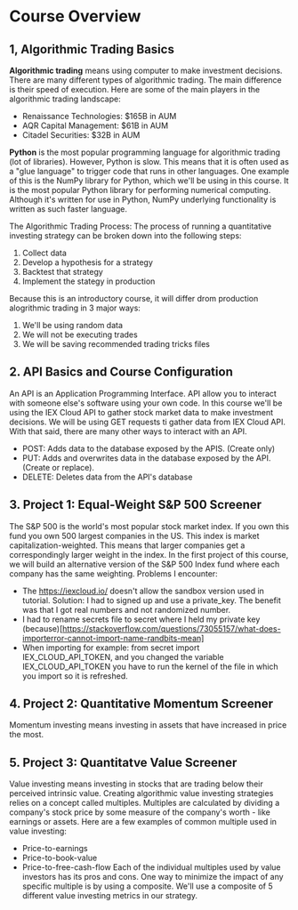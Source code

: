 # Course Overview

## 1, Algorithmic Trading Basics
**Algorithmic trading** means using computer to make investment decisions. There are many different types of algorithmic trading. The main difference is their speed of execution. Here are some of the main players in the algorithmic trading landscape:
* Renaissance Technologies: $165B in AUM
* AQR Capital Management: $61B in AUM
* Citadel Securities: $32B in AUM

**Python** is the most popular programming language for algorithmic trading (lot of libraries). However, Python is slow. This means that it is often used as a "glue language" to trigger code that runs in other languages. One example of this is the NumPy library for Python, which we'll be using in this course. It is the most popular Python library for performing numerical computing. Although it's written for use in Python, NumPy underlying functionality is written as such faster language.

The Algorithmic Trading Process:
The process of running a quantitative investing strategy can be broken down into the following steps:
1. Collect data
2. Develop a hypothesis for a strategy
3. Backtest that strategy
4. Implement the stategy in production

Because this is an introductory course, it will differ drom production alogrithmic trading in 3 major ways: 
1. We'll be using random data
2. We will not be executing trades
3. We will be saving recommended trading tricks files

## 2. API Basics and Course Configuration
An API is an Application Programming Interface. API allow you to interact with someone else's software using your own code. In this course we'll be using the IEX Cloud API to gather stock market data to make investment decisions. We will be using GET requests ti gather data from IEX Cloud API. With that said, there are many other ways to interact with an API. 

* POST: Adds data to the database exposed by the APIS. (Create only)
* PUT: Adds and overwrites data in the database exposed by the API. (Create or replace).
* DELETE: Deletes data from the API's database

## 3. Project 1: Equal-Weight S&P 500 Screener
The S&P 500 is the world's most popular stock market index. If you own this fund you own 500 largest companies in the US. This index is market capitalization-weighted. This means that larger companies get a correspondingly larger weight in the index. In the first project of this course, we will build an alternative version of the S&P 500 Index fund where each company has the same weighting. 
Problems I encounter: 
* The https://iexcloud.io/ doesn't allow the sandbox version used in tutorial. Solution: I had to signed up and use a private_key. The benefit was that I got real numbers and not randomized number. 
* I had to rename secrets file to secret where I held my private key (because)[https://stackoverflow.com/questions/73055157/what-does-importerror-cannot-import-name-randbits-mean]
* When importing for example: from secret import IEX_CLOUD_API_TOKEN, and you changed the variable IEX_CLOUD_API_TOKEN you have to run the kernel of the file in which   you import so it is refreshed.

## 4. Project 2: Quantitative Momentum Screener
Momentum investing means investing in assets that have increased in price the most.

## 5. Project 3: Quantitatve Value Screener
Value investing means investing in stocks that are trading below their perceived intrinsic value. Creating algorithmic value investing strategies relies on a concept called multiples. Multiples are calculated by dividing a company's stock price by some measure of the company's worth - like earnings or assets. Here are a few examples of common multiple used in value investing:
* Price-to-earnings
* Price-to-book-value
* Price-to-free-cash-flow
Each of the individual multiples used by value investors has its pros and cons. One way to minimize the impact of any specific multiple is by using a composite. We'll use a composite of 5 different value investing metrics in our strategy.



